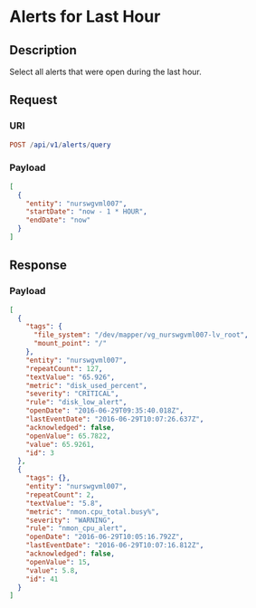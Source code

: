 # Alerts for Last Hour

## Description

Select all alerts that were open during the last hour.

## Request

### URI

```elm
POST /api/v1/alerts/query
```

### Payload

```json
[
  {
    "entity": "nurswgvml007",
    "startDate": "now - 1 * HOUR",
    "endDate": "now"
  }
]
```

## Response

### Payload

```json
[
  {
    "tags": {
      "file_system": "/dev/mapper/vg_nurswgvml007-lv_root",
      "mount_point": "/"
    },
    "entity": "nurswgvml007",
    "repeatCount": 127,
    "textValue": "65.926",
    "metric": "disk_used_percent",
    "severity": "CRITICAL",
    "rule": "disk_low_alert",
    "openDate": "2016-06-29T09:35:40.018Z",
    "lastEventDate": "2016-06-29T10:07:26.637Z",
    "acknowledged": false,
    "openValue": 65.7822,
    "value": 65.9261,
    "id": 3
  },
  {
    "tags": {},
    "entity": "nurswgvml007",
    "repeatCount": 2,
    "textValue": "5.8",
    "metric": "nmon.cpu_total.busy%",
    "severity": "WARNING",
    "rule": "nmon_cpu_alert",
    "openDate": "2016-06-29T10:05:16.792Z",
    "lastEventDate": "2016-06-29T10:07:16.812Z",
    "acknowledged": false,
    "openValue": 15,
    "value": 5.8,
    "id": 41
  }
]
```